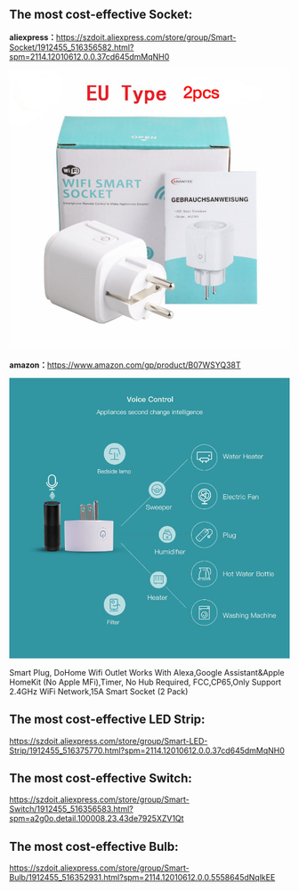 <h2>The most cost-effective Socket:</h2>
<div><b>aliexpress：</b><a href="https://szdoit.aliexpress.com/store/group/Smart-Socket/1912455_516356582.html?spm=2114.12010612.0.0.37cd645dmMqNH0" target="_blank">https://szdoit.aliexpress.com/store/group/Smart-Socket/1912455_516356582.html?spm=2114.12010612.0.0.37cd645dmMqNH0</a>
 <p><img src="https://raw.githubusercontent.com/SmartArduino/HomeKit/master/img/Socket.jpg" /><p/>
</div>
<div>
<b>amazon：</b><a href="https://www.amazon.com/gp/product/B07WSYQ38T" target="_blank">https://www.amazon.com/gp/product/B07WSYQ38T</a>
 <p><img src="https://raw.githubusercontent.com/SmartArduino/HomeKit/master/img/516p%2Bc5xotL._SL1000_.jpg" /><p/>
<p>Smart Plug, DoHome Wifi Outlet Works With Alexa,Google Assistant&Apple HomeKit (No Apple MFi),Timer, No Hub Required, FCC,CP65,Only Support 2.4GHz WiFi Network,15A Smart Socket (2 Pack)</p>
</div>
<h2>The most cost-effective  LED Strip:</h2>
<a href="https://szdoit.aliexpress.com/store/group/Smart-LED-Strip/1912455_516375770.html?spm=2114.12010612.0.0.37cd645dmMqNH0" target="_blank">https://szdoit.aliexpress.com/store/group/Smart-LED-Strip/1912455_516375770.html?spm=2114.12010612.0.0.37cd645dmMqNH0</a>

<h2>The most cost-effective Switch:</h2>
<a href="https://szdoit.aliexpress.com/store/group/Smart-Switch/1912455_516356583.html?spm=a2g0o.detail.100008.23.43de7925XZV1Qt" target="_blank">https://szdoit.aliexpress.com/store/group/Smart-Switch/1912455_516356583.html?spm=a2g0o.detail.100008.23.43de7925XZV1Qt</a>


<h2>The most cost-effective Bulb:</h2>
<a href="https://szdoit.aliexpress.com/store/group/Smart-Bulb/1912455_516352931.html?spm=2114.12010612.0.0.5558645dNqlkEE" target="_blank">https://szdoit.aliexpress.com/store/group/Smart-Bulb/1912455_516352931.html?spm=2114.12010612.0.0.5558645dNqlkEE</a>
